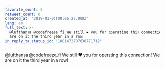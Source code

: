 ```yaml
---
favorite_count: 2
retweet_count: 0
created_at: "2019-01-05T09:06:27.000Z"
lang: en
full_text: >-
  @lufthansa @codefreeze_fi We still ❤️ you for operating this connection! We
  are on it the third year in a row!
in_reply_to_status_id: "1081472707638771712"
---
```


[@lufthansa](https://twitter.com/lufthansa)
[@codefreeze_fi](https://twitter.com/codefreeze_fi) We still ❤️ you for
operating this connection! We are on it the third year in a row!
